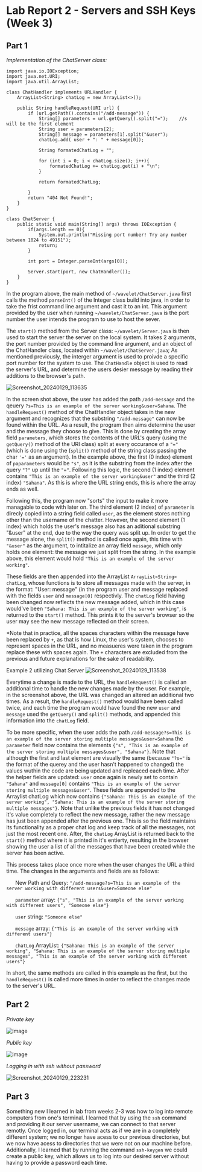# Lab Report 2 - Servers and SSH Keys (Week 3)

## Part 1

*Implementation of the ChatServer class:*
```
import java.io.IOException;
import java.net.URI;
import java.util.ArrayList;

class ChatHandler implements URLHandler {
    ArrayList<String> chatLog = new ArrayList<>();

    public String handleRequest(URI url) {
        if (url.getPath().contains("/add-message")) {
            String[] parameters = url.getQuery().split("=");    //s will be the first element 
            String user = parameters[2];
            String[] message = parameters[1].split("&user");
            chatLog.add( user + ": " + message[0]);

            String formatedChatLog = "";

            for (int i = 0; i < chatLog.size(); i++){
                formatedChatLog += chatLog.get(i) + "\n";
            }

            return formatedChatLog;

        }
        return "404 Not Found!";
    }
}

class ChatServer {
    public static void main(String[] args) throws IOException {
        if(args.length == 0){
            System.out.println("Missing port number! Try any number between 1024 to 49151");
            return;
        }

        int port = Integer.parseInt(args[0]);

        Server.start(port, new ChatHandler());
    }
}
```

In the program above, the main method of `~/wavelet/ChatServer.java` first calls the method `parseInt()` of the Integer class build into java, in order to take the frist command line argument and cast it to an int. This argument provided by the user when running `~/wavelet/ChatServer.java` is the port number the user intends the program to use to host the sever. 

The `start()` method from the Server class: `~/wavelet/Server.java` is then used to start the server the server on the local system. It takes 2 arguments, the port number provided by the command line argument, and an object of the ChatHandler class, located within `~/wavelet/ChatServer.java`; As mentioned previously, the interger argument is used to proivde a specific port number for the system to use. The `ChatHandle` object is used to read the server's URL, and determine the users desier message by reading their additions to the browser's path.


![Screenshot_20240129_113635](https://github.com/Sa-Rangaraj/cse15l-lab-reports/assets/158000497/6cd7ae68-8b8a-41ee-9a88-de66911c0101)

In the screen shot above, the user has added the path `/add-message` and the qeuery `?s=This is an example of the server working&user=Sahana`. The `handleRequest()` method of the ChatHandler object takes in the new argument and recognizes that the substring `"/add-message"` can now be found within the URL. As a result, the program then aims determine the user and the message they choose to give. This is done by creating the array field `parameters`, which stores the contents of the URL's query (using the `getQuery()` method of the URI class) split at every occurance of a `"="` (which is done using the (`split()` method of the string class passing the char `'='` as an argument). In the example above, the first (0 index) element of `paparameters` would be `"s"`, as it is the substring from the index after the query `"?"` up until the `"="`. Following this logic, the second (1 index) element contains `"This is an example of the server working&user"` and the third (2 index) `"Sahana"`. As this is where the URL string ends, this is where the array ends as well. 

Following this, the program now "sorts" the input to make it more managable to code with later on. The third element (2 index) of `parameter` is direcly copied into a string field called `user`, as the element stores nothing other than the username of the chatter. However, the second element (1 index) which holds the user's message also has an aditional substring "&user" at the end, due to the way the query was split up. In order to get the message alone, the `split()` method is called once again, this time with `"&user"` as the argument, to intitalize an array field `message`, which only holds one element: the message we just split from the string. In the example above, this element would hold `"This is an example of the server working"`.

These fields are then appended into the ArrayList `ArrayList<String> chatLog`, whose functions is to store all messages made with the server, in the format: "User: message" (in the program user and message replaced with the fields `user` and `message[0]` respectivly. The `chatLog` field  having been changed now reflects the new message added, which in this case would've been `"Sahana: This is an example of the server working"`, is returned to the `start()` method. This prints it to the server's browser so the user may see the new message reflected on their screen. 

*Note that in practice, all the spaces characters within the message have been replaced by `+`, as that is how Linux, the user's system, chooses to represent spaces in the URL, and no measueres were taken in the program replace these with spaces again. The `+` characters are excluded from the previous and future explanations for the sake of readability.


Example 2 utilizing Chat Server
![Screenshot_20240129_113538](https://github.com/Sa-Rangaraj/cse15l-lab-reports/assets/158000497/7c1888a8-ba5c-4546-ac0c-76bbaa749ed6)

Everytime a change is made to the URL, the `handleRequest()` is called an additional time to handle the new changes made by the user. For example, in the screenshot above, the URL was changed an altered an additional two times. As a result, the `handleRequest()` method would have been called twice, and each time the program would have found the new `user` and `message` used the `getQuery()` and `split()` methods, and appended this information into the `chatLog` field. 

To be more specific, when the user adds the path `/add-message?s=This is an example of the server storing multiple messages&user=Sahana` the `parameter` field now contains the elements `{"s", "This is an example of the server storing multiple messages&user", "Sahana"}`. Note that although the first and last element are visually the same (because `"?s="` is the format of the querey and the user hasn't happened to changed) the values wuthin the code are being updated and repleaced each time. After the helper fields are updated: `user` once again is newly set to contain `"Sahana"` and `message[0]` contains `"This is an example of the server storing multiple messages&user"`. These fields are appended to the Arraylist chatLog which now contains `{"Sahana: This is an example of the server working", "Sahana: This is an example of the server storing multiple messages"}`. Note that unlike the previous fields it has not changed it's value completely to reflect the new message, rather the new message has just been appended after the previous one. This is so the field maintains its functionality as a proper chat log and keep track of all the messages, not just the most recent one. After, the `chatLog` ArrayList is returned back to the `start()` method where it is printed in it's entierty, resulting in the browser showing the user a list of all the messages that have been created while the server has been active. 

This process takes place once more when the user changes the URL a third time. The changes in the arguments and fields are as follows: 
    
&nbsp;&nbsp;&nbsp;&nbsp;&nbsp;&nbsp;New Path and Query: `"/add-message?s=This is an example of the server working with different users&user=Someone else"`

&nbsp;&nbsp;&nbsp;&nbsp;&nbsp;&nbsp;`parameter` array: `{"s", "This is an example of the server working with different users", "Someone else"}`

&nbsp;&nbsp;&nbsp;&nbsp;&nbsp;&nbsp;`user` string: `"Someone else"`

&nbsp;&nbsp;&nbsp;&nbsp;&nbsp;&nbsp;`message` array: `{"This is an example of the server working with different users"}`

&nbsp;&nbsp;&nbsp;&nbsp;&nbsp;&nbsp;`chatLog` ArrayList: `{"Sahana: This is an example of the server working", "Sahana: This is an example of the server storing multiple messages", "This is an example of the server working with different users"}`
    


In short, the same methods are called in this example as the first, but the `handleRequest()` is called more times in order to reflect the changes made to the server's URL. 

## Part 2
*Private key*

![image](https://github.com/Sa-Rangaraj/cse15l-lab-reports/assets/158000497/fcfb9e92-eada-4690-a95d-eda6c5553135)

*Public key*

![image](https://github.com/Sa-Rangaraj/cse15l-lab-reports/assets/158000497/73abc3af-9194-4f6e-b8cd-677b3b8f2604)

*Logging in with ssh without password*

![Screenshot_20240129_223231](https://github.com/Sa-Rangaraj/cse15l-lab-reports/assets/158000497/a0bdaba3-233a-44e1-8f0d-ae44ac2b48b2)

## Part 3

Something new I learned in lab from weeks 2-3 was how to log into remote computers from one's terminal. I learned that by using the `ssh` command and providing it our server username, we can connect to that server remotly. Once logged in, our terminal acts as if we are in a completely different system; we no longer have acess to our previous directories, but we now have acess to directories that we were not on our machine before. Additionally, I learned that by running the command `ssh-keygen` we could create a public key, which allows us to log into our desired server without having to provide a password each time. 

